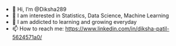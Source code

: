 - 👋 Hi, I’m @Diksha289
- 👀 I am interested in Statistics, Data Science, Machine Learning
- 🌱 I am addicted to learning and growing everyday
- 📫 How to reach me: https://www.linkedin.com/in/diksha-patil-5624571a0/

                     
<!---
Diksha289/Diksha289 is a ✨ special ✨ repository because its `README.md` (this file) appears on your GitHub profile.
You can click the Preview link to take a look at your changes.
--->

